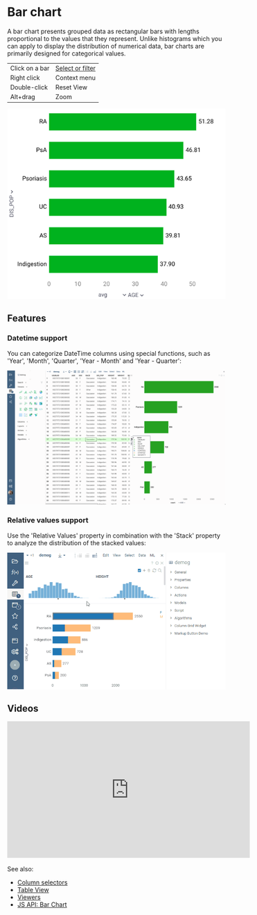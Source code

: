 <!-- TITLE: Bar chart -->
<!-- SUBTITLE: -->

# Bar chart

A bar chart presents grouped data as rectangular bars with lengths proportional to the values that
they represent. Unlike histograms which you can apply to display the distribution of numerical data, bar charts are primarily designed for categorical values.

|                 |              |
|-----------------|--------------|
| Click on a bar  | [Select or filter](../viewers.md#select-or-filter) |
| Right click     | Context menu |
| Double-click    | Reset View |
| Alt+drag        | Zoom   |


![Bar Chart](../../uploads/viewers/bar-chart.png "Bar Chart") 

## Features

### Datetime support

You can categorize DateTime columns using special functions, such as 'Year', 'Month', 'Quarter', 'Year - Month' and 'Year - Quarter':

![Dates in a bar chart](bar-chart-dates.gif "Dates in a bar chart")

### Relative values support

Use the 'Relative Values' property in combination with the 'Stack' property to analyze the distribution of the stacked values:

![Relative values in a bar chart](bar-chart-relative-values.gif "Relative values in a bar chart")

## Videos

<iframe width="560" height="315" src="https://www.youtube.com/embed/7MBXWzdC0-I?start=684" frameborder="0" allow="accelerometer; autoplay; clipboard-write; encrypted-media; gyroscope; picture-in-picture" allowfullscreen></iframe>

See also: 
  
* [Column selectors](column-selectors.md)
* [Table View](../../overview/table-view.md)
* [Viewers](../viewers.md)
* [JS API: Bar Chart](https://public.datagrok.ai/js/samples/ui/viewers/types/bar-chart)
 